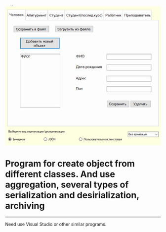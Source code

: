![](сlass_inheritance.gif)
<h1>Program for create object from different classes. And use aggregation, several types of serialization and desirialization, archiving</h1><hr>
Need use Visual Studio or other similar programs.
